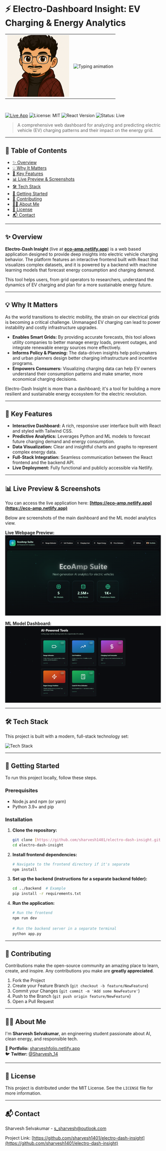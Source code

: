 # ⚡ Electro-Dashboard Insight: EV Charging & Energy Analytics

<table>
  <tr>
    <td>
      <img src="https://raw.githubusercontent.com/sharvesh1401/sharvesh1401/main/profile%20image.png" alt="Sharvesh Selvakumar" width="200"/>
    </td>
    <td>
      <img src="https://readme-typing-svg.demolab.com?font=Roboto&size=28&pause=1000&color=7B3FE4&width=435&lines=EV+Energy+Analytics;React+%2B+Python+Dashboard;Built+by+Sharvesh+Selvakumar" alt="Typing animation"/>
    </td>
  </tr>
</table>

<br/>

[![Live App](https://img.shields.io/badge/Live%20App-eco--amp.netlify.app-2B7656?style=flat-square&logo=netlify&logoColor=white)](https://eco-amp.netlify.app)
![License: MIT](https://img.shields.io/badge/License-MIT-blue.svg)
![React Version](https://img.shields.io/badge/React-18.2-%2361DAFB?logo=react&logoColor=white)
![Status: Live](https://img.shields.io/badge/Status-Live-brightgreen)

> A comprehensive web dashboard for analyzing and predicting electric vehicle (EV) charging patterns and their impact on the energy grid.

---

## 📖 Table of Contents

- [✨ Overview](#-overview)
- [💡 Why It Matters](#-why-it-matters)
- [🎯 Key Features](#-key-features)
- [📊 Live Preview & Screenshots](#-live-preview--screenshots)
- [🛠️ Tech Stack](#️-tech-stack)
- [🚀 Getting Started](#-getting-started)
- [🤝 Contributing](#-contributing)
- [🙋‍♂️ About Me](#️-about-me)
- [📄 License](#-license)
- [📬 Contact](#-contact)

---

## ✨ Overview

**Electro-Dash Insight** (live at **[eco-amp.netlify.app](https://eco-amp.netlify.app)**) is a web based application designed to provide deep insights into electric vehicle charging behavior. The platform features an interactive frontend built with React that visualizes complex datasets, and it is powered by a backend with machine learning models that forecast energy consumption and charging demand.

This tool helps users, from grid operators to researchers, understand the dynamics of EV charging and plan for a more sustainable energy future.

---

## 💡 Why It Matters

As the world transitions to electric mobility, the strain on our electrical grids is becoming a critical challenge. Unmanaged EV charging can lead to power instability and costly infrastructure upgrades.

-   **Enables Smart Grids:** By providing accurate forecasts, this tool allows utility companies to better manage energy loads, prevent outages, and integrate renewable energy sources more effectively.
-   **Informs Policy & Planning:** The data-driven insights help policymakers and urban planners design better charging infrastructure and incentive programs.
-   **Empowers Consumers:** Visualizing charging data can help EV owners understand their consumption patterns and make smarter, more economical charging decisions.

Electro-Dash Insight is more than a dashboard; it's a tool for building a more resilient and sustainable energy ecosystem for the electric revolution.

---

## 🎯 Key Features

- **Interactive Dashboard:** A rich, responsive user interface built with React and styled with Tailwind CSS.
- **Predictive Analytics:** Leverages Python and ML models to forecast future charging demand and energy consumption.
- **Data Visualization:** Clear and insightful charts and graphs to represent complex energy data.
- **Full-Stack Integration:** Seamless communication between the React frontend and the backend API.
- **Live Deployment:** Fully functional and publicly accessible via Netlify.

---

## 📊 Live Preview & Screenshots

You can access the live application here: **[https://eco-amp.netlify.app](https://eco-amp.netlify.app)**

Below are screenshots of the main dashboard and the ML model analytics view.

**Live Webpage Preview:**
![Live Webpage Preview](https://raw.githubusercontent.com/sharvesh1401/electro-dash-insight/main/Live%20webpage%20preview.png)

**ML Model Dashboard:**
![ML Model Dashboard](https://raw.githubusercontent.com/sharvesh1401/electro-dash-insight/main/ML%20Model%20Dash.png)

---

## 🛠️ Tech Stack

This project is built with a modern, full-stack technology set:

![Tech Stack](https://skillicons.dev/icons?i=react,vite,tailwind,typescript,python,git,netlify&theme=light)

---

## 🚀 Getting Started

To run this project locally, follow these steps.

### Prerequisites

-   Node.js and npm (or yarn)
-   Python 3.9+ and pip

### Installation

1.  **Clone the repository:**
    ```bash
    git clone [https://github.com/sharvesh1401/electro-dash-insight.git](https://github.com/sharvesh1401/electro-dash-insight.git)
    cd electro-dash-insight
    ```

2.  **Install frontend dependencies:**
    ```bash
    # Navigate to the frontend directory if it's separate
    npm install
    ```

3.  **Set up the backend (instructions for a separate backend folder):**
    ```bash
    cd ../backend  # Example
    pip install -r requirements.txt
    ```

4.  **Run the application:**
    ```bash
    # Run the frontend
    npm run dev

    # Run the backend server in a separate terminal
    python app.py
    ```

---

## 🤝 Contributing

Contributions make the open-source community an amazing place to learn, create, and inspire. Any contributions you make are **greatly appreciated**.

1.  Fork the Project
2.  Create your Feature Branch (`git checkout -b feature/NewFeature`)
3.  Commit your Changes (`git commit -m 'Add some NewFeature'`)
4.  Push to the Branch (`git push origin feature/NewFeature`)
5.  Open a Pull Request

---

## 🙋‍♂️ About Me

I'm **Sharvesh Selvakumar**, an engineering student passionate about AI, clean energy, and responsible tech.

🔗 **Portfolio:** [sharveshfolio.netlify.app](https://sharveshfolio.netlify.app)  
🐦 **Twitter:** [@Sharvesh_14](https://x.com/Sharvesh_14)

---

## 📄 License

This project is distributed under the MIT License. See the `LICENSE` file for more information.

---

## 📬 Contact

Sharvesh Selvakumar - s_sharvesh@outlook.com

Project Link: [https://github.com/sharvesh1401/electro-dash-insight](https://github.com/sharvesh1401/electro-dash-insight)

